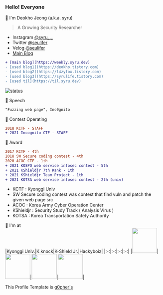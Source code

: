 ### Hello! Everyone

🌱 I'm Deokho Jeong (a.k.a. syru)  
> A Growing Security Researcher
- Instagram [@syru_._](https://www.instagram.com/syru_._/)  
- Twitter [@seulifer](https://twitter.com/seulifer)
- Velog [@seulifer](https://velog.io/@seulifer)
- [Main Blog](https://weekly.syru.dev)

```diff
+ [main blog](https://weekly.syru.dev)
- [used blog1](https://deokho.tistory.com)
- [used blog2](https://l4zyfox.tistory.com)
- [used blog3](https://syrulife.tistory.com)
- [used til](https://til.syru.dev)
```

[![status](https://github-readme-stats.vercel.app/api?username=l0vey0u&show_icons=true&title_color=db61a2&text_color=ddd&icon_color=4d99e8&bg_color=0d1117&border_color=fff&border_radius=10)](https://github.com/anuraghazra/github-readme-stats)  


📢 Speech
```diff
"Fuzzing web page", Inc0gnito
```

📌 Contest Operating
```diff
2018 KCTF - STAFF
+ 2021 Incognito CTF - STAFF
```

🚩 Award
```diff
2017 KCTF - 4th
2018 SW Secure coding contest - 4th
2020 ACOC CTF - 1th
+ 2021 KOSPO web service infosec contest - 5th
+ 2021 KShieldjr 7th Rank - 1th
+ 2021 KShieldjr Team Project - 1th
+ 2021 KOTSA web service infosec contest - 2th (univ)
```
- KCTF : Kyonggi Univ
- SW Secure coding contest was contest that find vuln and patch the given web page src
- ACOC : Korea Army Cyber Operation Center
- KShieldjr : Security Study Track ( Analysis Virus )
- KOTSA : Korea Transportation Safety Authority

📌 I'm at  
|Kyonggi Univ.|K.knock|K-Shield Jr.|Hackyboiz|
|:-:|:-:|:-:|:-:|
|[<img width="80px" src="https://user-images.githubusercontent.com/44149738/137625672-76ef3a21-60ab-4bd3-87f0-69bd07d3ff50.png">](http://www.kyonggi.ac.kr/KyonggiUp.kgu)|[<img width="80px" src="https://user-images.githubusercontent.com/44149738/137625577-e5c0f841-5f1b-404e-a744-c43a6aec5512.png">](https://kknock.org)|[<img width="80px" src="https://user-images.githubusercontent.com/44149738/137624914-1b83bcd1-6b90-4d36-b81d-bed28b86d63b.png">](http://kshieldjr.org)|[<img width="80px" src="https://hackyboiz.github.io/img/avatar.png">](https://hackyboiz.github.io/)|


This Profile Template is [g0pher's](https://github.com/g0pher98/g0pher98/blob/main/README.md)
